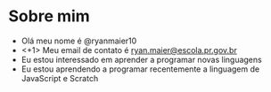 # Sobre mim
- Olá meu nome é @ryanmaier10
- <+1> Meu email de contato  é ryan.maier@escola.pr.gov.br
- Eu estou interessado em aprender a programar novas linguagens
- Eu estou aprendendo a programar recentemente a linguagem de JavaScript e Scratch

